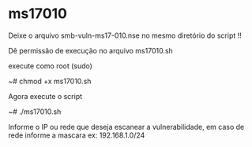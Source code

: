 # ms17010

Deixe o arquivo smb-vuln-ms17-010.nse no mesmo diretório do script !!

Dê permissão de execução no arquivo ms17010.sh 

execute como root (sudo)

~# chmod +x ms17010.sh

Agora execute o script 

~# ./ms17010.sh

Informe o IP ou rede que deseja escanear a vulnerabilidade, em caso de rede informe a mascara ex: 192.168.1.0/24




